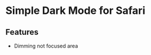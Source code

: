 <h1>Simple Dark Mode for Safari</h1>

<h2>Features</h2>
<ul>
  <li>Dimming not focused area</li>
</ul>
